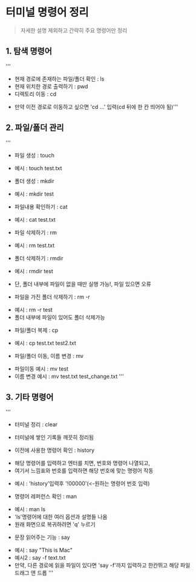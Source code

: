 # 터미널 명령어 정리
> 자세한 설명 제외하고 간략히 주요 명령어만 정리

## 1. 탐색 명령어
'''
* 현재 경로에 존재하는 파일/폴더 확인 : ls
* 현재 위치한 경로 출력하기 : pwd
* 디렉토리 이동 : cd
 - 만약 이전 경로로 이동하고 싶으면 'cd ...' 입력(cd 뒤에 한 칸 띄어야 됨)'''

## 2. 파일/폴더 관리
'''
* 파일 생성 : touch
 - 예시 : touch test.txt
* 폴더 생성 : mkdir
 - 예시 : mkdir test
* 파일내용 확인하기 : cat
 - 예시 : cat test.txt
* 파일 삭제하기 : rm
 - 예시 : rm test.txt
* 폴더 삭제하기 : rmdir
 + 예시 : rmdir test
  - 단, 폴더 내부에 파일이 없을 때만 실행 가능!, 파일 있으면 오류
* 파일을 가진 폴더 삭제하기 : rm -r
 - 예시 : rm -r test
 - 폴더 내부에 파일이 있어도 폴더 삭제가능
* 파일/폴더 복제 : cp
 - 예시 : cp test.txt test2.txt
* 파일/폴더 이동, 이름 변경 : mv
 - 파일이동 예시 : mv test
 - 이름 변경 예시 : mv test.txt test_change.txt
'''

## 3. 기타 명령어
'''
* 터미널 정리 : clear
 - 터미널에 쌓인 기록들 깨끗히 정리됨
* 이전에 사용한 명령어 확인 : history
 + 해당 명령어를 입력하고 엔터를 치면, 번호와 명령어 나열되고,
 + 여기서 느낌표와 번호를 입력하면 해당 번호에 맞는 명령어 작동
  - 예시 : 'history'입력후 '!00000'(<-원하는 명령어 번호 입력)
* 명령어 레퍼런스 확인 : man
 - 예시 : man ls
 - 'ls'명령어에 대한 여러 옵션과 설명들 나옴
 - 원래 화면으로 복귀하려면 'q' 누르기
* 문장 읽어주는 기능 : say
 - 예시 : say "This is Mac"
 - 예시2 : say -f text.txt
  - 만약, 다른 경로에 읽을 파일이 있다면 'say -f'까지 입력하고 한칸뛰고 해당 파일 드래그 앤 드롭
'''
